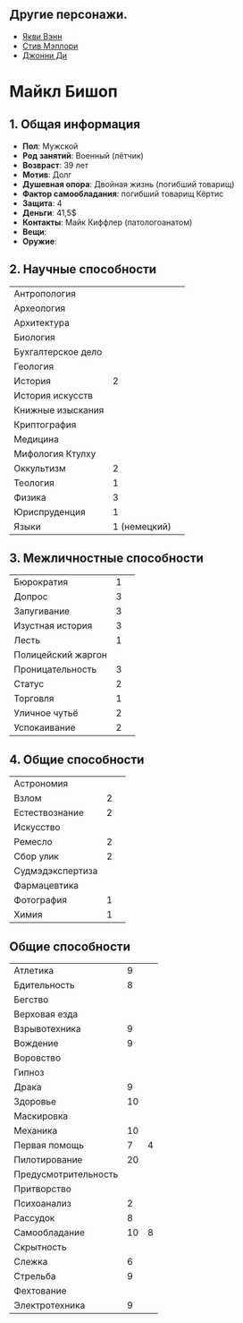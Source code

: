 ## Другие персонажи.
- [Якви Вэнн](./yakvi)
- [Стив Мэллори](./steve)
- [Джонни Ди](./jd)

# Майкл Бишоп

## 1. Общая информация

- **Пол**: Мужской
- **Род занятий**: Военный (лётчик)
- **Возвраст**: 39 лет
- **Мотив**: Долг
- **Душевная опора**: Двойная жизнь (погибший товарищ)
- **Фактор самообладания**: погибший товарищ Кёртис
- **Защита**: 4
- **Деньги**: 41,5\$
- **Контакты**: Майк Киффлер (патологоанатом)
- **Вещи**:
- **Оружие**:

## 2. Научные способности

|                    |              |     |
| ------------------ | ------------ | --- |
| Антропология       |              |     |
| Археология         |              |     |
| Архитектура        |              |     |
| Биология           |              |     |
| Бухгалтерское дело |              |     |
| Геология           |              |     |
| История            | 2            |     |
| История искусств   |              |     |
| Книжные изыскания  |              |     |
| Криптография       |              |     |
| Медицина           |              |     |
| Мифология Ктулху   |              |     |
| Оккультизм         | 2            |     |
| Теология           | 1            |     |
| Физика             | 3            |     |
| Юриспруденция      | 1            |     |
| Языки              | 1 (немецкий) |     |

## 3. Межличностные способности

|                    |     |     |
| ------------------ | --- | --- |
| Бюрократия         | 1   |     |
| Допрос             | 3   |     |
| Запугивание        | 3   |     |
| Изустная история   | 3   |     |
| Лесть              | 1   |     |
| Полицейский жаргон |     |     |
| Проницательность   | 3   |     |
| Статус             | 2   |     |
| Торговля           | 1   |     |
| Уличное чутьё      | 2   |     |
| Успокаивание       | 2   |     |

## 4. Общие способности

|                  |     |     |
| ---------------- | --- | --- |
| Астрономия       |     |     |
| Взлом            | 2   |     |
| Естествознание   | 2   |     |
| Искусство        |     |     |
| Ремесло          | 2   |     |
| Сбор улик        | 2   |     |
| Судмэдэкспертиза |     |     |
| Фармацевтика     |     |     |
| Фотография       | 1   |     |
| Химия            | 1   |     |

## Общиe способности

|                      |     |     |
| -------------------- | --- | --- |
| Атлетика             | 9   |     |
| Бдительность         | 8   |     |
| Бегство              |     |     |
| Верховая езда        |     |     |
| Взрывотехника        | 9   |     |
| Вождение             | 9   |     |
| Воровство            |     |     |
| Гипноз               |     |     |
| Драка                | 9   |     |
| Здоровье             | 10  |     |
| Маскировка           |     |     |
| Механика             | 10  |     |
| Первая помощь        | 7   | 4   |
| Пилотирование        | 20  |     |
| Предусмотрительность |     |     |
| Притворство          |     |     |
| Психоанализ          | 2   |     |
| Рассудок             | 8   |     |
| Самообладание        | 10  | 8   |
| Скрытность           |     |     |
| Слежка               | 6   |     |
| Стрельба             | 9   |     |
| Фехтование           |     |     |
| Электротехника       | 9   |     |
